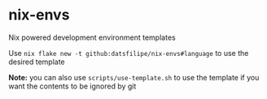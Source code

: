 # nix-envs

Nix powered development environment templates

Use `nix flake new -t github:datsfilipe/nix-envs#language` to use the desired template

**Note:** you can also use `scripts/use-template.sh` to use the template if you want the contents to be ignored by git
